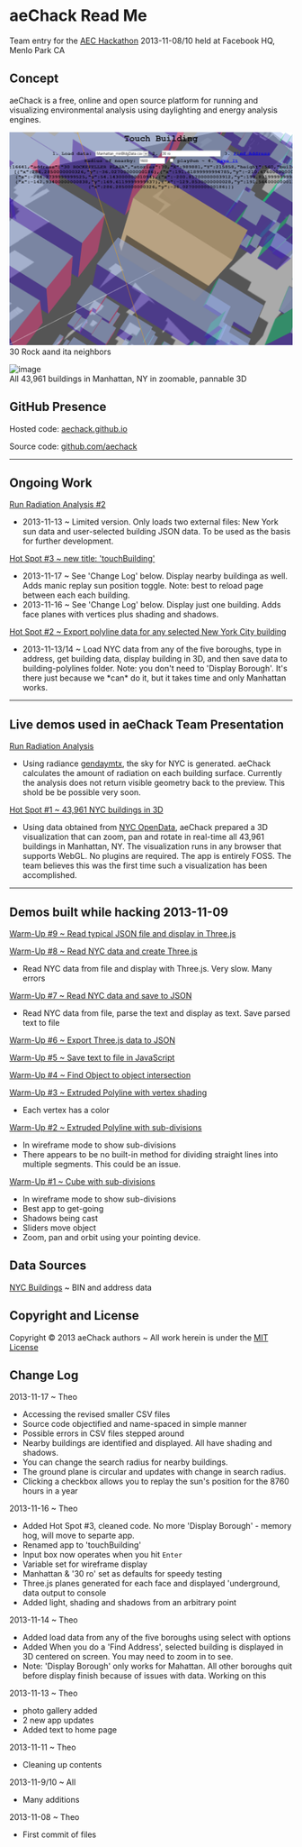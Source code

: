 aeChack Read Me
===============
Team entry for the [AEC Hackathon]( http://www.aechackathon.com/ ) 2013-11-08/10 held at Facebook HQ, Menlo Park CA 

## Concept
aeChack is a free, online and open source platform for running and visualizing environmental analysis using daylighting and energy analysis engines.

![30 Rock & neighbors](photos/2013-11-17-30-rock.png)
30 Rock aand ita neighbors

![image](http://i.imgur.com/Y2l8YBx.jpg)  
All 43,961 buildings in Manhattan, NY in zoomable, pannable 3D

## GitHub Presence
Hosted code: [aechack.github.io]( http://aechack.github.io/ )

Source code: [github.com/aechack]( https://github.com/aechack )

***
## Ongoing Work

[Run Radiation Analysis #2]( http://aeChack.github.io/radiance-02/radianceAnalysisRun.html )

* 2013-11-13 ~ Limited version. Only loads two external files: New York sun data and user-selected building JSON data. To be used as the basis for further development.

[Hot Spot #3 ~ new title: 'touchBuilding' ]( http://aeChack.github.io/hot-spot-03/touch-building.html )

* 2013-11-17 ~ See 'Change Log' below. Display nearby buildinga as well. Adds manic replay sun position toggle. Note: best to reload page between each each building. 
* 2013-11-16 ~ See 'Change Log' below. Display just one building. Adds face planes with vertices plus shading and shadows.

[Hot Spot #2 ~ Export polyline data for any selected New York City building ]( http://aeChack.github.io/hot-spot-02/display-manhattan.html )

* 2013-11-13/14 ~ Load NYC data from any of the five boroughs, type in address, get building data, display building in 3D, 
and then save data to building-polylines folder. Note: you don't need to 'Display Borough'. 
It's there just because we \*can\* do it, but it takes time and only Manhattan works.

***
## Live demos used in aeChack Team Presentation

[Run Radiation Analysis]( http://aeChack.github.io/radiance/radianceAnalysisRun.html )

* Using radiance [gendaymtx]( http://www.radiance-online.org/learning/documentation/manual-pages/pdfs/gendaymtx.pdf ), the sky for NYC is generated. aeChack calculates the amount of radiation on each building surface.
Currently the analysis does not return visible geometry back to the preview. This shold be be possible very soon.

[Hot Spot #1 ~ 43,961 NYC buildings in 3D ]( http://aeChack.github.io/hot-spot-01/display-manhattan.html )

* Using data obtained from [NYC OpenData]( https://nycopendata.socrata.com/ ), 
aeChack prepared a 3D visualization that can zoom, pan and rotate in real-time all 43,961 buildings in Manhattan, NY. 
The visualization runs in any browser that supports WebGL. No plugins are required. The app is entirely FOSS. 
The team believes this was the first time such a visualization has been accomplished.

***
## Demos built while hacking 2013-11-09

[Warm-Up #9 ~ Read typical JSON file and display in Three.js ]( http://aeChack.github.io/warm-up-07/load-json.html )


[Warm-Up #8 ~ Read NYC data and create Three.js ]( http://aeChack.github.io/warm-up-07/load-nyc-csv.html )

* Read NYC data from file and display with Three.js. Very slow. Many errors

[Warm-Up #7 ~ Read NYC data and save to JSON]( http://aeChack.github.io/warm-up-07/load-nyc-csv.html )

* Read NYC data from file, parse the text and display as text. Save parsed text to file

[Warm-Up #6 ~ Export Three.js data to JSON]( http://aeChack.github.io/warm-up-06/threejs-export.html )

[Warm-Up #5 ~ Save text to file in JavaScript]( http://aeChack.github.io/warm-up-05/fileSaver.html )

[Warm-Up #4 ~ Find Object to object intersection]( http://aeChack.github.io/warm-up-04/object-to-object.html )


[Warm-Up #3 ~ Extruded Polyline with vertex shading]( http://aeChack.github.io/warm-up-03/index.html )

* Each vertex has a color

[Warm-Up #2 ~ Extruded Polyline with sub-divisions]( http://aeChack.github.io/warm-up-02/index.html )

* In wireframe mode to show sub-divisions
* There appears to be no built-in method for dividing straight lines into multiple segments. This could be an issue.

[Warm-Up #1 ~ Cube with sub-divisions]( http://aeChack.github.io/warm-up-01/index.html )

* In wireframe mode to show sub-divisions
* Best app to get-going
* Shadows being cast
* Sliders move object
* Zoom, pan and orbit using your pointing device.

## Data Sources

[NYC Buildings]( http://www.nyc.gov/html/dob/html/home/home.shtml ) ~ BIN and address data

## Copyright and License
Copyright &copy; 2013 aeChack authors ~ All work herein is under the [MIT License](http://jaanga.github.io/libs/jaanga-copyright-and-mit-license.md)


## Change Log

2013-11-17 ~ Theo

* Accessing the revised smaller CSV files
* Source code objectified and name-spaced in simple manner
* Possible errors in CSV files stepped around
* Nearby buildings are identified and displayed. All have shading and shadows.
* You can change the search radius for nearby buildings.
* The ground plane is circular and updates with change in search radius.
* Clicking a checkbox allows you to replay the sun's position for the 8760 hours in a year
 

2013-11-16 ~ Theo

* Added Hot Spot #3, cleaned code. No more 'Display Borough' - memory hog, will move to separte app. 
* Renamed app to 'touchBuilding' 
* Input box now operates when you hit `Enter`
* Variable set for wireframe display
* Manhattan & '30 ro' set as defaults for speedy testing
* Three.js planes generated for each face and displayed 'underground, data output to console
* Added light, shading and shadows from an arbitrary point
 

2013-11-14 ~ Theo

* Added load data from any of the five boroughs using select with options
* Added When you do a 'Find Address', selected building is displayed in 3D centered on screen. You may need to zoom in to see.
* Note: 'Display Borough' only works for Mahattan. All other boroughs quit before display finish because of issues with data. Working on this

2013-11-13 ~ Theo

* photo gallery added
* 2 new app updates
* Added text to home page


2013-11-11 ~ Theo

* Cleaning up contents

2013-11-9/10 ~ All

* Many additions


2013-11-08 ~ Theo

* First commit of files
